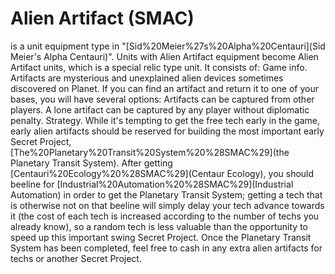 # Alien Artifact (SMAC)

 is a unit equipment type in "[Sid%20Meier%27s%20Alpha%20Centauri](Sid Meier's Alpha Centauri)". Units with Alien Artifact equipment become Alien Artifact units, which is a special relic type unit. It consists of:
Game info.
Artifacts are mysterious and unexplained alien devices sometimes discovered on Planet. If you can find an artifact and return it to one of your bases, you will have several options:
Artifacts can be captured from other players. A lone artifact can be captured by any player without diplomatic penalty.
Strategy.
While it's tempting to get the free tech early in the game, early alien artifacts should be reserved for building the most important early Secret Project, [The%20Planetary%20Transit%20System%20%28SMAC%29](the Planetary Transit System). After getting [Centauri%20Ecology%20%28SMAC%29](Centaur Ecology), you should beeline for [Industrial%20Automation%20%28SMAC%29](Industrial Automation) in order to get the Planetary Transit System; getting a tech that is otherwise not on that beeline will simply delay your tech advance towards it (the cost of each tech is increased according to the number of techs you already know), so a random tech is less valuable than the opportunity to speed up this important swing Secret Project. Once the Planetary Transit System has been completed, feel free to cash in any extra alien artifacts for techs or another Secret Project.